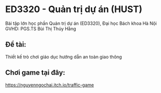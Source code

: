 # ED3320 - Quản trị dự án (HUST)
Bài tập lớn học phần Quản trị dự án (ED3320), Đại học Bách khoa Hà Nội
GVHD: PGS.TS Bùi Thị Thúy Hằng

## Đề tài:
Thiết kế trò chơi giáo dục hướng dẫn an toàn giao thông

## Chơi game tại đây:
https://nguyenngochai.itch.io/traffic-game
